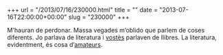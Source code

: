 +++
url = "/2013/07/16/230000.html"
title = ""
date = "2013-07-16T22:00:00+00:00"
slug = "230000"
+++

M'hauran de perdonar. Massa vegades m’oblido que parlem de coses diferents. Jo parlava de literatura i [vostès](http://cultura.elpais.com/cultura/2013/07/16/actualidad/1373986458_690203.html) parlaven de llibres. La literatura, evidentment, és cosa d’[amateurs](/2011/06/07/reivindicaci-de-lamateurisme.html).

